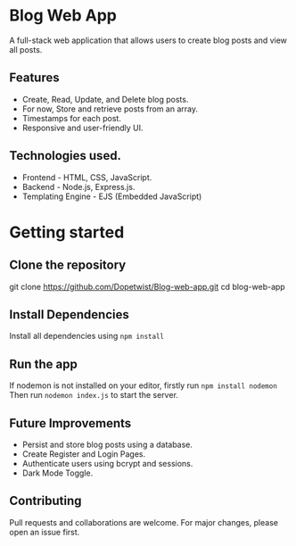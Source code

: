 # Blog Web App 

A full-stack web application that allows users to create blog posts and view all posts.

## Features

* Create, Read, Update, and Delete blog posts.
* For now, Store and retrieve posts from an array.
* Timestamps for each post.
* Responsive and user-friendly UI.

## Technologies used.

* Frontend - HTML, CSS, JavaScript.
* Backend - Node.js, Express.js.
* Templating Engine - EJS (Embedded JavaScript)

# Getting started

## Clone the repository
  git clone https://github.com/Dopetwist/Blog-web-app.git
  cd blog-web-app

## Install Dependencies
  Install all dependencies using `npm install`
  
## Run the app 
 If nodemon is not installed on your editor, firstly run `npm install nodemon`  
 Then run `nodemon index.js` to start the server.

## Future Improvements

* Persist and store blog posts using a database.
* Create Register and Login Pages.
* Authenticate users using bcrypt and sessions.
* Dark Mode Toggle.

## Contributing

Pull requests and collaborations are welcome. For major changes, please open an issue first.
